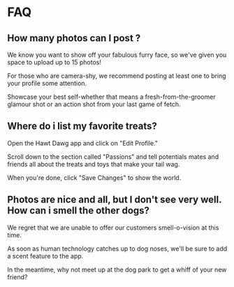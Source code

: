 # FAQ


## How many photos can I post ?

We know you want to show off your fabulous furry face, so we've given you space to upload up to 15 photos!


For those who are camera-shy, we recommend posting at least one to bring your profile some attention.


Showcase your best self-whether that means a fresh-from-the-groomer glamour shot or an action shot from your last game of fetch.

## Where do i list my favorite treats?

Open the Hawt Dawg app and click on "Edit Profile."

Scroll down to the section called "Passions" and tell potentials mates and friends all about the treats and toys that make your tail wag.


When you're done, click "Save Changes" to show the world.

## Photos are nice and all, but I don't see very well. How can i smell the other dogs?



We regret that we are unable to offer our customers smell-o-vision at this time.


As soon as human technology catches up to dog noses, we'll be sure to add a scent feature to the app.


In the meantime, why not meet up at the dog park to get a whiff of your new  friend?
